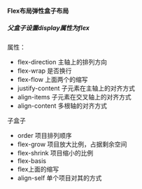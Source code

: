 #### Flex布局弹性盒子布局

##### 父盒子设置display属性为flex

属性：

- flex-direction  主轴上的排列方向
- flex-wrap  是否换行
- flex-flow  上面两个的缩写
- justify-content  子元素在主轴上的对齐方式
- align-items  子元素在交叉轴上的对齐方式
- align-content  多根轴的对齐方式

子盒子

- order 项目排列顺序
- flex-grow 项目放大比例，占据剩余空间
- flex-shrink 项目缩小的比例
- flex-basis
- flex上面的缩写
- align-self  单个项目对其的方式

